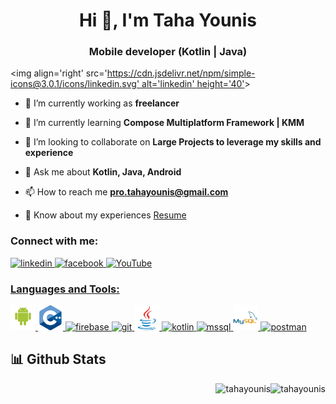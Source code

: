 <h1 align="center">Hi 👋, I'm Taha Younis</h1>
<h3 align="center">Mobile developer (Kotlin | Java)</h3>

<img align='right' src='[https://cdn.jsdelivr.net/npm/simple-icons@3.0.1/icons/linkedin.svg' alt='linkedin' height='40'](https://github.com/TahaYounis/TahaYounis/blob/main/156676671-d5b2e362-97d4-4404-9447-dd71ddfea82f.gif)>

- 🔭 I’m currently working as **freelancer**

- 🌱 I’m currently learning **Compose Multiplatform Framework | KMM**

- 👯 I’m looking to collaborate on **Large Projects to leverage my skills and experience**

- 💬 Ask me about **Kotlin, Java, Android**

- 📫 How to reach me **pro.tahayounis@gmail.com**

- 📄 Know about my experiences [Resume]([url](https://drive.google.com/file/d/1-oAqHi0FP1yCDLVn29jEo6TJdKXtMi1S/view))

<h3 align="left">Connect with me:</h3>

<a href="https://www.linkedin.com/in/taha-younis-12655b181/" target="blank"><img src='https://cdn.jsdelivr.net/npm/simple-icons@3.0.1/icons/linkedin.svg' alt='linkedin' height='40'>  <a href="https://www.facebook.com/profile.php?id=100012648518443" target="blank"><img src='https://cdn.jsdelivr.net/npm/simple-icons@3.0.1/icons/facebook.svg' alt='facebook' height='40'>  <a href="https://www.youtube.com/@tahayounis2996" target="blank"><img src='https://cdn.jsdelivr.net/npm/simple-icons@3.0.1/icons/youtube.svg' alt='YouTube' height='40'>


 

<h3 align="left">Languages and Tools:</h3>
<p align="left"> <a href="https://developer.android.com" target="_blank" rel="noreferrer"> <img src="https://raw.githubusercontent.com/devicons/devicon/master/icons/android/android-original-wordmark.svg" alt="android" width="40" height="40"/> </a> <a href="https://www.w3schools.com/cpp/" target="_blank" rel="noreferrer"> <img src="https://raw.githubusercontent.com/devicons/devicon/master/icons/cplusplus/cplusplus-original.svg" alt="cplusplus" width="40" height="40"/> </a> <a href="https://firebase.google.com/" target="_blank" rel="noreferrer"> <img src="https://www.vectorlogo.zone/logos/firebase/firebase-icon.svg" alt="firebase" width="40" height="40"/> </a> <a href="https://git-scm.com/" target="_blank" rel="noreferrer"> <img src="https://www.vectorlogo.zone/logos/git-scm/git-scm-icon.svg" alt="git" width="40" height="40"/> </a> <a href="https://www.java.com" target="_blank" rel="noreferrer"> <img src="https://raw.githubusercontent.com/devicons/devicon/master/icons/java/java-original.svg" alt="java" width="40" height="40"/> </a> <a href="https://kotlinlang.org" target="_blank" rel="noreferrer"> <img src="https://www.vectorlogo.zone/logos/kotlinlang/kotlinlang-icon.svg" alt="kotlin" width="40" height="40"/> </a> <a href="https://www.microsoft.com/en-us/sql-server" target="_blank" rel="noreferrer"> <img src="https://www.svgrepo.com/show/303229/microsoft-sql-server-logo.svg" alt="mssql" width="40" height="40"/> </a> <a href="https://www.mysql.com/" target="_blank" rel="noreferrer"> <img src="https://raw.githubusercontent.com/devicons/devicon/master/icons/mysql/mysql-original-wordmark.svg" alt="mysql" width="40" height="40"/> </a> <a href="https://postman.com" target="_blank" rel="noreferrer"> <img src="https://www.vectorlogo.zone/logos/getpostman/getpostman-icon.svg" alt="postman" width="40" height="40"/> </a> </p>


<h2 align="left">📊 Github Stats</h2>

<p><img align="right" src="https://github-readme-streak-stats.herokuapp.com/?user=tahayounis&theme=radical" alt="tahayounis" />

<p>&nbsp;<img align="right" src="https://github-readme-stats.vercel.app/api?username=tahayounis&show_icons=true&locale=en&theme=radical" alt="tahayounis" /> </p>
